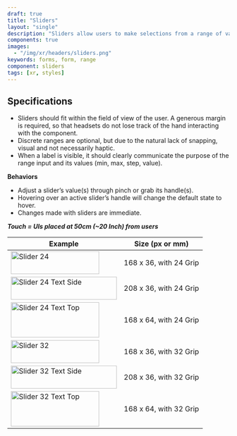 ```yaml
---
draft: true
title: "Sliders"
layout: "single"
description: "Sliders allow users to make selections from a range of values."
components: true
images:
  - "/img/xr/headers/sliders.png"
keywords: forms, form, range
component: sliders
tags: [xr, styles]
---
```


## Specifications

- Sliders should fit within the field of view of the user. A generous margin is required, so that headsets do not lose track of the hand interacting with the component.
- Discrete ranges are optional, but due to the natural lack of snapping, visual and not necessarily haptic.
- When a label is visible, it should clearly communicate the purpose of the range input and its values (min, max, step, value).

**Behaviors**
- Adjust a slider’s value(s) through pinch or grab its handle(s).
- Hovering over an active slider’s handle will change the default state to hover.
- Changes made with sliders are immediate.

***Touch = UIs placed at 50cm (~20 Inch) from users***

<table class="table table-bordered">
  <thead class="thead-light">
    <tr>
      <th>Example</th>
      <th>Size (px or mm)</th>
    </tr>
  </thead>
  <tbody>
    <tr>
      <td><img src="/img/xr/Slider_24_Anatomy.svg" alt="Slider 24" width="200"height="52">
      </td>
      <td>168 x 36, with 24 Grip</td>
    </tr>
    <tr>
      <td><img src="/img/xr/Slider_24_Text_Anatomy.svg" alt="Slider 24 Text Side" width="240"height="52">
      </td>
      <td>208 x 36, with 24 Grip</td>
    </tr>
    <tr>
      <td><img src="/img/xr/Slider_24_Text_2_Anatomy.svg" alt="Slider 24 Text Top" width="200"height="80">
      </td>
      <td>168 x 64, with 24 Grip</td>
    </tr>
    <tr>
      <td><img src="/img/xr/Slider_32_Anatomy.svg" alt="Slider 32" width="200"height="52">
      </td>
      <td>168 x 36, with 32 Grip</td>
    </tr>
    <tr>
      <td><img src="/img/xr/Slider_32_Text_Anatomy.svg" alt="Slider 32 Text Side" width="240"height="52">
      </td>
      <td>208 x 36, with 32 Grip</td>
    </tr>
    <tr>
      <td><img src="/img/xr/Slider_32_Text_2_Anatomy.svg" alt="Slider 32 Text Top" width="200"height="80">
      </td>
      <td>168 x 64, with 32 Grip</td>
    </tr>
  </tbody>
</table>
